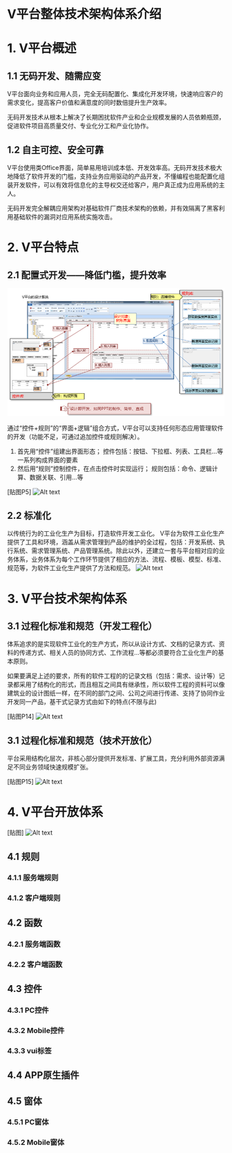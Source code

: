 # V平台整体技术架构体系介绍
# 1. V平台概述
## 1.1 无码开发、随需应变
 V平台面向业务和应用人员，完全无码配置化、集成化开发环境，快速响应客户的需求变化，提高客户价值和满意度的同时数倍提升生产效率。

无码开发技术从根本上解决了长期困扰软件产业和企业规模发展的人员依赖瓶颈，促进软件项目高质量交付、专业化分工和产业化协作。
 
## 1.2 自主可控、安全可靠
V平台使用类Office界面，简单易用培训成本低、开发效率高。无码开发技术极大地降低了软件开发的门槛，支持业务应用驱动的产品开发，不懂编程也能配置化组装开发软件，可以有效将信息化的主导权交还给客户，用户真正成为应用系统的主人。

无码开发完全解耦应用架构对基础软件厂商技术架构的依赖，并有效隔离了黑客利用基础软件的漏洞对应用系统实施攻击。

# 2. V平台特点
## 2.1 配置式开发——降低门槛，提升效率
![Alt text](https://github.com/opensource-vplatform/vplatform-docs/blob/master/mdImages/intro/2.1_V%E5%B9%B3%E5%8F%B0%E7%9A%84%E8%AE%BE%E8%AE%A1%E7%B3%BB%E7%BB%9F.png?raw=true)

通过“控件+规则”的“界面+逻辑”组合方式，V平台可以支持任何形态应用管理软件的开发（功能不足，可通过追加控件或规则解决）。
1. 首先用“控件”组建出界面形态；        控件包括：按钮、下拉框、列表、工具栏…等一系列构成界面的要素
2. 然后用“规则”控制控件，在点击控件时实现运行；  规则包括：命令、逻辑计算、数据关联、引用…等

[贴图P5]
![Alt text](./1555897742474.png)

## 2.2 标准化
以传统行为的工业化生产为目标，打造软件开发工业化。
V平台为软件工业化生产提供了工具和环境，涵盖从需求管理到产品的维护的全过程，包括：开发系统、执行系统、需求管理系统、产品管理系统。除此以外，还建立一套与平台相对应的业务体系，业务体系为每个工作环节提供了相应的方法、流程、模板、模型、标准、规范等，为软件工业化生产提供了方法和规范。
![Alt text](./1555898908319.png)


# 3. V平台技术架构体系
## 3.1 过程化标准和规范（开发工程化）
体系追求的是实现软件工业化的生产方式，所以从设计方式、文档的记录方式、资料的传递方式、相关人员的协同方式、工作流程…等都必须要符合工业化生产的基本原则。

如果要满足上述的要求，所有的软件工程的的记录文档（包括：需求、设计等）记录都采用了结构化的形式，而且相互之间具有继承性，所以软件工程的资料可以像建筑业的设计图纸一样，在不同的部门之间、公司之间进行传递、支持了协同作业开发同一产品，基干式记录方式由如下的特点(不限与此)

[贴图P14]
![Alt text](./1555897777591.png)


## 3.1 过程化标准和规范（技术开放化）
平台采用结构化层次，非核心部分提供开发标准、扩展工具，充分利用外部资源满足不同业务领域快速规模扩张。

[贴图P15]
![Alt text](./1555897802675.png)


# 4. V平台开放体系
[贴图]
![Alt text](./1555904467915.png)


## 4.1 规则
### 4.1.1 服务端规则
### 4.1.2 客户端规则
## 4.2 函数
### 4.2.1 服务端函数
### 4.2.2 客户端函数
## 4.3 控件
### 4.3.1 PC控件
### 4.3.2 Mobile控件
### 4.3.3 vui标签
## 4.4 APP原生插件
## 4.5 窗体
### 4.5.1 PC窗体
### 4.5.2 Mobile窗体



